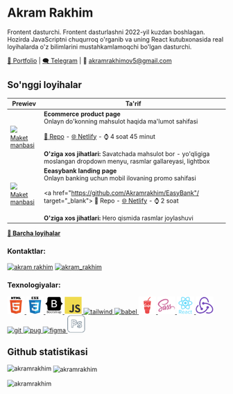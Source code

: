 # Akram Rakhim 
Frontent dasturchi. Frontent dasturlashni 2022-yil kuzdan boshlagan. Hozirda JavaScriptni chuqurroq o'rganib va uning React kutubxonasida real loyihalarda o'z bilimlarini mustahkamlamoqchi bo'lgan dasturchi.

[💼 Portfolio](https://www) | [🗨️ Telegram](https://t.me/akramrakhim) | 📧 akramrakhimov5@gmail.com

## So'nggi loyihalar

| Prewiev | Ta'rif |
|---------|--------|
|<img src="https://www.frontendmentor.io/_next/image?url=https%3A%2F%2Fres.cloudinary.com%2Fdz209s6jk%2Fimage%2Fupload%2Fv1633619397%2FChallenges%2Ffhzpdnabrek50hvhftnl.jpg&w=384&q=75" width="200"/> <br> [Maket manbasi](https://www.frontendmentor.io/challenges/ecommerce-product-page-UPsZ9MJp6) | **Ecommerce product page** <br>Onlayn do'konning mahsulot haqida ma'lumot sahifasi<br><br> <a href="https://github.com/Akramrakhim/E-commerce" target="_blank"/> 📜 Repo</a> - <a href="https://arm-e-commerce1.netlify.app/" target="_blank"/> 🌐 Netlify</a> - ⌚ 4 soat 45 minut <br><br> **O'ziga xos jihatlari:** Savatchada mahsulot bor - yo'qligiga moslangan dropdown menyu, rasmlar gallareyasi, lightbox | 
| <img src="https://www.frontendmentor.io/_next/image?url=https%3A%2F%2Fres.cloudinary.com%2Fdz209s6jk%2Fimage%2Fupload%2Fv1583427479%2FChallenges%2Fo4iyywkwjc31epcmsmyo.jpg&w=384&q=75" width="200"/> <br> [Maket manbasi](https://www.frontendmentor.io/challenges/easybank-landing-page-WaUhkoDN) |  **Eeasybank landing page** <br>Onlayn banking uchun mobil ilovaning promo sahifasi<br><br> <a href="https://github.com/Akramrakhim/EasyBank"/ target="_blank"> 📜 Repo</a> - <a href="https://arm-easybank.netlify.app/" target="_blank"/> 🌐 Netlify</a> - ⌚ 2 soat <br><br> **O'ziga xos jihatlari:** Hero qismida rasmlar joylashuvi | |




**<a href="https://www" target="_blank">💼 Barcha loyihalar</a>**


<h3 align="left">Kontaktlar:</h3>
<p align="left">
<a href="https://linkedin.com/in/akram rakhim" target="blank"><img align="center" src="https://raw.githubusercontent.com/rahuldkjain/github-profile-readme-generator/master/src/images/icons/Social/linked-in-alt.svg" alt="akram rakhim" height="30" width="40" /></a>
<a href="https://instagram.com/akram_rakhim" target="blank"><img align="center" src="https://raw.githubusercontent.com/rahuldkjain/github-profile-readme-generator/master/src/images/icons/Social/instagram.svg" alt="akram_rakhim" height="30" width="40" /></a>
</p>

<h3 align="left">Texnologiyalar:</h3>
<p align="left"> 
<a href="https://www.w3.org/html/" target="_blank" rel="noreferrer"> <img src="https://raw.githubusercontent.com/devicons/devicon/master/icons/html5/html5-original-wordmark.svg" alt="html5" width="40" height="40"/> </a> <a href="https://www.w3schools.com/css/" target="_blank" rel="noreferrer"> <img src="https://raw.githubusercontent.com/devicons/devicon/master/icons/css3/css3-original-wordmark.svg" alt="css3" width="40" height="40"/> </a> 
<a href="https://getbootstrap.com" target="_blank" rel="noreferrer"> <img src="https://raw.githubusercontent.com/devicons/devicon/master/icons/bootstrap/bootstrap-plain-wordmark.svg" alt="bootstrap" width="40" height="40"/> </a> <a href="https://developer.mozilla.org/en-US/docs/Web/JavaScript" target="_blank" rel="noreferrer"> <img src="https://raw.githubusercontent.com/devicons/devicon/master/icons/javascript/javascript-original.svg" alt="javascript" width="40" height="40"/> </a> <a href="https://tailwindcss.com/" target="_blank" rel="noreferrer"> <img src="https://www.vectorlogo.zone/logos/tailwindcss/tailwindcss-icon.svg" alt="tailwind" width="40" height="40"/> </a> <a href="https://babeljs.io/" target="_blank" rel="noreferrer"> <img src="https://www.vectorlogo.zone/logos/babeljs/babeljs-icon.svg" alt="babel" width="40" height="40"/> </a> <a href="https://gulpjs.com" target="_blank" rel="noreferrer"> <img src="https://raw.githubusercontent.com/devicons/devicon/master/icons/gulp/gulp-plain.svg" alt="gulp" width="40" height="40"/> </a> <a href="https://sass-lang.com" target="_blank" rel="noreferrer"> <img src="https://raw.githubusercontent.com/devicons/devicon/master/icons/sass/sass-original.svg" alt="sass" width="40" height="40"/> </a> <a href="https://reactjs.org/" target="_blank" rel="noreferrer"> <img src="https://raw.githubusercontent.com/devicons/devicon/master/icons/react/react-original-wordmark.svg" alt="react" width="40" height="40"/> </a> 
 <a href="https://redux.js.org" target="_blank" rel="noreferrer"> <img src="https://raw.githubusercontent.com/devicons/devicon/master/icons/redux/redux-original.svg" alt="redux" width="40" height="40"/> </a> <a href="https://git-scm.com/" target="_blank" rel="noreferrer"> <img src="https://www.vectorlogo.zone/logos/git-scm/git-scm-icon.svg" alt="git" width="40" height="40"/> </a> <a href="https://pugjs.org" target="_blank" rel="noreferrer"> <img src="https://cdn.worldvectorlogo.com/logos/pug.svg" alt="pug" width="40" height="40"/> </a> <a href="https://www.figma.com/" target="_blank" rel="noreferrer"> <img src="https://www.vectorlogo.zone/logos/figma/figma-icon.svg" alt="figma" width="40" height="40"/> </a>  <a href="https://www.photoshop.com/en" target="_blank" rel="noreferrer"> <img src="https://raw.githubusercontent.com/devicons/devicon/master/icons/photoshop/photoshop-line.svg" alt="photoshop" width="40" height="40"/> </a> </p>


 ## Github statistikasi
<p><img align="left" src="https://github-readme-stats.vercel.app/api/top-langs?username=akramrakhim&show_icons=true&locale=en&layout=compact" alt="akramrakhim" /></p>

<p>&nbsp;<img align="center" src="https://github-readme-stats.vercel.app/api?username=akramrakhim&show_icons=true&locale=en" alt="akramrakhim" /></p>

<p><img align="center" src="https://github-readme-streak-stats.herokuapp.com/?user=akramrakhim&" alt="akramrakhim" /></p>

